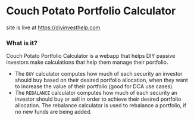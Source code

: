 # Couch Potato Portfolio Calculator

site is live at https://diyinvesthelp.com

### What is it?
Couch Potato Portfolio Calculator is a webapp that helps DIY passive investors make calculations that help them manage their portfolio.
- The `BUY` calculator computes how much of each security an investor should buy based on their desired portfolio allocation, when they want to increase the value of their portfolio (good for DCA use cases).
- The `REBALANCE` calculator computes how much of each security an investor should buy or sell in order to achieve their desired portfolio allocation. The rebalance calculator is used to rebalance a portfolio, if no new funds are being added.
